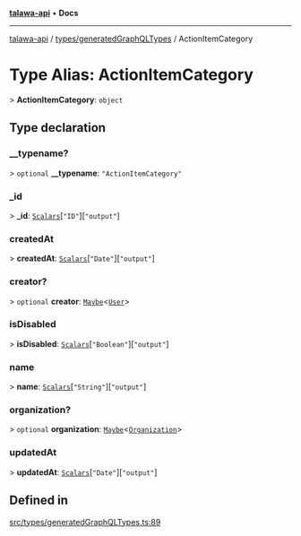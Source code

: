 [**talawa-api**](../../../README.md) • **Docs**

***

[talawa-api](../../../modules.md) / [types/generatedGraphQLTypes](../README.md) / ActionItemCategory

# Type Alias: ActionItemCategory

\> **ActionItemCategory**: `object`

## Type declaration

### \_\_typename?

\> `optional` **\_\_typename**: `"ActionItemCategory"`

### \_id

\> **\_id**: [`Scalars`](Scalars.md)\[`"ID"`\]\[`"output"`\]

### createdAt

\> **createdAt**: [`Scalars`](Scalars.md)\[`"Date"`\]\[`"output"`\]

### creator?

\> `optional` **creator**: [`Maybe`](Maybe.md)\<[`User`](User.md)\>

### isDisabled

\> **isDisabled**: [`Scalars`](Scalars.md)\[`"Boolean"`\]\[`"output"`\]

### name

\> **name**: [`Scalars`](Scalars.md)\[`"String"`\]\[`"output"`\]

### organization?

\> `optional` **organization**: [`Maybe`](Maybe.md)\<[`Organization`](Organization.md)\>

### updatedAt

\> **updatedAt**: [`Scalars`](Scalars.md)\[`"Date"`\]\[`"output"`\]

## Defined in

[src/types/generatedGraphQLTypes.ts:89](https://github.com/PalisadoesFoundation/talawa-api/blob/a87b45a1c490c996c3a8a52e117ecbaa4742ef49/src/types/generatedGraphQLTypes.ts#L89)
